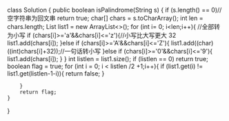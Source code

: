 class Solution {
    public boolean isPalindrome(String s) {
        if (s.length() == 0)//空字符串为回文串
			return true;
		char[] chars = s.toCharArray();
		int len = chars.length;
		List<Character> list1 = new ArrayList<>();
		for (int i= 0; i<len;i++){
			//全部转为小写
			if (chars[i]>='a'&&chars[i]<='z'){//小写比大写更大 32
				list1.add(chars[i]);
			}else if (chars[i]>='A'&&chars[i]<='Z'){
				list1.add((char)((int)chars[i]+32));//一句话转小写
			}else if (chars[i]>='0'&&chars[i]<='9'){
				list1.add(chars[i]);
			}
		}
		int listlen = list1.size();
        if (listlen == 0)
			return true;
		boolean flag = true;
		for (int i = 0; i < listlen /2 +1;i++){
			if (list1.get(i) != list1.get(listlen-1-i)){
				return false;
			}

		}
		return flag;
    }
}
